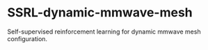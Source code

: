 # SSRL-dynamic-mmwave-mesh
Self-supervised reinforcement learning for dynamic mmwave mesh configuration.
